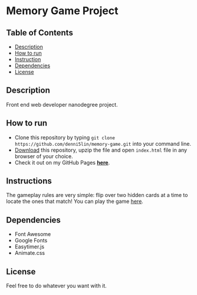 # Memory Game Project

## Table of Contents

* [Description](#description)
* [How to run](#how_to_run)
* [Instruction](#instruction)
* [Dependencies](#dependencies)
* [License](#license)


## Description

Front end web developer nanodegree project. 

## How to run

* Clone this repository by typing `git clone https://github.com/denni5lin/memory-game.git` into your command line.
* [Download](https://github.com/denni5lin/memory-game/archive/master.zip) this repository, upzip the file and open `index.html` file in any browser of your choice.
* Check it out on my GitHub Pages [**here**](https://denni5lin.github.io/memory-game/).

## Instructions

The gameplay rules are very simple: flip over two hidden cards at a time to locate the ones that match! You can play the game [here](https://denni5lin.github.io/memory-game/).

## Dependencies

* Font Awesome
* Google Fonts
* Easytimer.js
* Animate.css


## License

Feel free to do whatever you want with it. 
